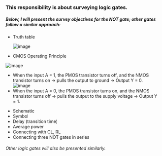 ### This responsibility is about surveying logic gates.

##### Below, I will present the survey objectives for the NOT gate; other gates follow a similar approach:
* Truth table
  
  ![image](https://github.com/user-attachments/assets/73478b9b-6e6b-477a-b473-a683a4a919c5)
* CMOS Operating Principle
  
![image](https://github.com/user-attachments/assets/86af1e74-678d-40bc-9ec9-142c406a3bf6)
- When the input A = 1, the PMOS transistor turns off, and the NMOS transistor turns on → pulls the output to ground → Output Y = 0.
![image](https://github.com/user-attachments/assets/6b9dd0d8-905a-4bab-a892-f69c271f3f76)
- When the input A = 0, the PMOS transistor turns on, and the NMOS transistor turns off → pulls the output to the supply voltage → Output Y = 1.
* Schematic
* Symbol
* Delay (transition time)
* Average power
* Connecting with CL, RL
* Connecting three NOT gates in series
###### Other logic gates will also be presented similarly.
